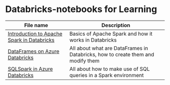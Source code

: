 # Databricks-notebooks for Learning

| File name     | Description   |
| ------------- | ------------- |
| [Introduction to Apache Spark in Databricks](https://github.com/herbzacz/Databricks-notebooks/tree/master/notebooks)  | Basics of Apache Spark and how it works in Databricks |
| [DataFrames on Azure Databricks](https://github.com/herbzacz/Databricks-notebooks/tree/master/notebooks) | All about what are DataFrames in Databricks, how to create them and modify them |
| [SQLSpark in Azure Databricks](https://github.com/herbzacz/Databricks-notebooks/tree/master/notebooks) | All about how to make use of SQL queries in a Spark environment |


